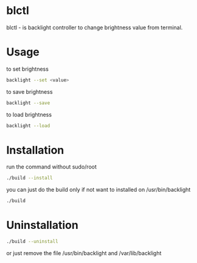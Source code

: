 # blctl
blctl - is backlight controller to change brightness value from terminal.

# Usage
to set brightness
``` bash
backlight --set <value>
```
to save brightness
``` bash
backlight --save
```
to load brightness
``` bash
backlight --load
```

# Installation
run the command without sudo/root
``` sh
./build --install
```
you can just do the build only if not want to installed on /usr/bin/backlight
``` bash
./build
```

# Uninstallation

``` bash
./build --uninstall
```

or just remove the file /usr/bin/backlight and /var/lib/backlight